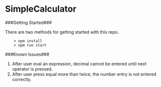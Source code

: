 # SimpleCalculator

###Getting Started###

There are two methods for getting started with this repo.

```
	> npm install
	> npm run start
```
###Known Issues###

1. After user eval an expression, decimal cannot be entered until next operator is pressed.
2. After user press equal more than twice, the number entry is not entered correctly.
